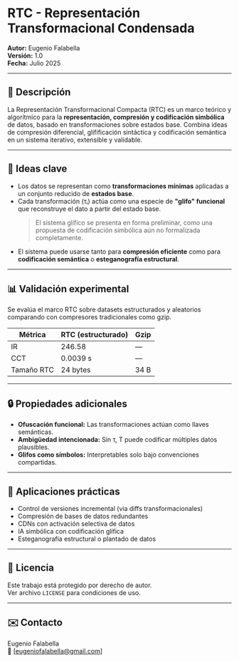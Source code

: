 # RTC - Representación Transformacional Condensada

**Autor:** Eugenio Falabella  
**Versión:** 1.0  
**Fecha:** Julio 2025

---

## 📘 Descripción

La Representación Transformacional Compacta (RTC) es un marco teórico y algorítmico para la **representación, compresión y codificación simbólica** de datos, basado en transformaciones sobre estados base. Combina ideas de compresión diferencial, glifificación sintáctica y codificación semántica en un sistema iterativo, extensible y validable.

---

## 🧠 Ideas clave

- Los datos se representan como **transformaciones mínimas** aplicadas a un conjunto reducido de **estados base**.
- Cada transformación (τᵢ) actúa como una especie de **"glifo" funcional** que reconstruye el dato a partir del estado base.
  >El sistema glífico se presenta en forma preliminar, como una propuesta de codificación simbólica aún no formalizada completamente.
- El sistema puede usarse tanto para **compresión eficiente** como para **codificación semántica** o **esteganografía estructural**.

---

## 📊 Validación experimental

Se evalúa el marco RTC sobre datasets estructurados y aleatorios comparando con compresores tradicionales como gzip.

| Métrica     | RTC (estructurado) | Gzip |
|-------------|--------------------|------|
| IR          | 246.58             | —    |
| CCT         | 0.0039 s           | —    |
| Tamaño RTC  | 24 bytes           | 34 B |

---

## 🔒 Propiedades adicionales

- **Ofuscación funcional:** Las transformaciones actúan como llaves semánticas.
- **Ambigüedad intencionada:** Sin τ, T puede codificar múltiples datos plausibles.
- **Glifos como símbolos:** Interpretables solo bajo convenciones compartidas.

---

## 🧪 Aplicaciones prácticas

- Control de versiones incremental (via diffs transformacionales)
- Compresión de bases de datos redundantes
- CDNs con activación selectiva de datos
- IA simbólica con codificación glífica
- Esteganografía estructural o plantado de datos

---

## 📜 Licencia

Este trabajo está protegido por derecho de autor.  
Ver archivo `LICENSE` para condiciones de uso.

---

## ✉️ Contacto

Eugenio Falabella  
📧 [eugeniofalabella@gmail.com]  
